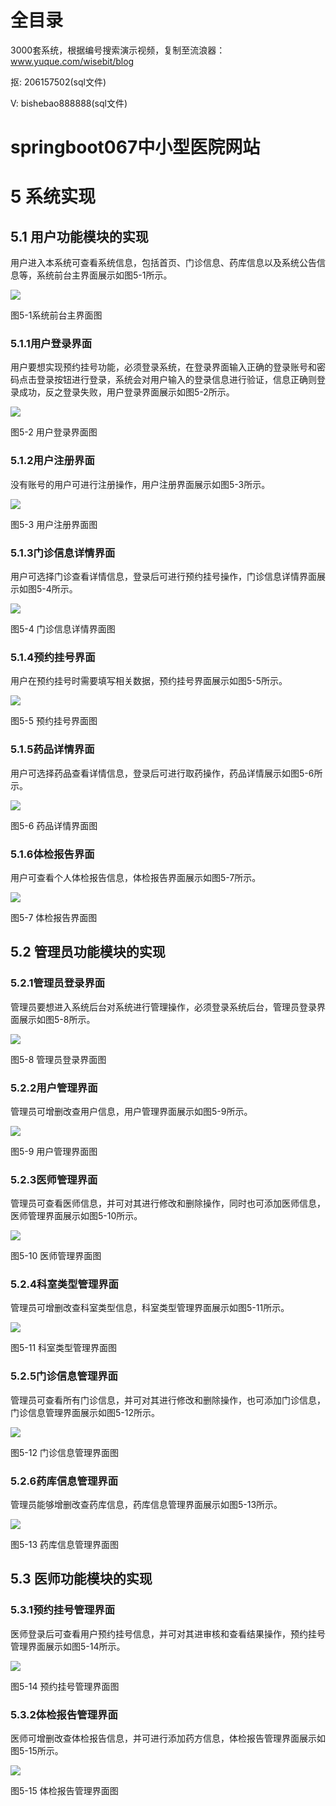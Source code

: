# 全目录

3000套系统，根据编号搜索演示视频，复制至流浪器：www.yuque.com/wisebit/blog


<p>抠: 206157502(sql文件)</p>
<p>V: bishebao888888(sql文件)</p>


# springboot067中小型医院网站
# 5 系统实现
## 5.1 用户功能模块的实现
用户进入本系统可查看系统信息，包括首页、门诊信息、药库信息以及系统公告信息等，系统前台主界面展示如图5-1所示。

![](/md/blog.017.png)

图5-1系统前台主界面图
### 5.1.1用户登录界面
用户要想实现预约挂号功能，必须登录系统，在登录界面输入正确的登录账号和密码点击登录按钮进行登录，系统会对用户输入的登录信息进行验证，信息正确则登录成功，反之登录失败，用户登录界面展示如图5-2所示。

![](/md/blog.018.png)

图5-2 用户登录界面图
### 5.1.2用户注册界面
没有账号的用户可进行注册操作，用户注册界面展示如图5-3所示。

![](/md/blog.019.png)

图5-3 用户注册界面图
### 5.1.3门诊信息详情界面
用户可选择门诊查看详情信息，登录后可进行预约挂号操作，门诊信息详情界面展示如图5-4所示。

![](/md/blog.020.png)

图5-4 门诊信息详情界面图
### 5.1.4预约挂号界面
用户在预约挂号时需要填写相关数据，预约挂号界面展示如图5-5所示。

![](/md/blog.021.png)

图5-5  预约挂号界面图
### 5.1.5药品详情界面
用户可选择药品查看详情信息，登录后可进行取药操作，药品详情展示如图5-6所示。

![](/md/blog.022.png)

图5-6  药品详情界面图
### 5.1.6体检报告界面
用户可查看个人体检报告信息，体检报告界面展示如图5-7所示。

![](/md/blog.023.png)

图5-7 体检报告界面图
## 5.2 管理员功能模块的实现
### 5.2.1管理员登录界面
管理员要想进入系统后台对系统进行管理操作，必须登录系统后台，管理员登录界面展示如图5-8所示。

![](/md/blog.024.png)

图5-8 管理员登录界面图
### 5.2.2用户管理界面
管理员可增删改查用户信息，用户管理界面展示如图5-9所示。

![](/md/blog.025.png)

图5-9 用户管理界面图
### 5.2.3医师管理界面
管理员可查看医师信息，并可对其进行修改和删除操作，同时也可添加医师信息，医师管理界面展示如图5-10所示。

![](/md/blog.026.png)

图5-10 医师管理界面图
### 5.2.4科室类型管理界面
管理员可增删改查科室类型信息，科室类型管理界面展示如图5-11所示。

![](/md/blog.027.png)

图5-11 科室类型管理界面图
### 5.2.5门诊信息管理界面
管理员可查看所有门诊信息，并可对其进行修改和删除操作，也可添加门诊信息，门诊信息管理界面展示如图5-12所示。

![](/md/blog.028.png)

图5-12 门诊信息管理界面图
### 5.2.6药库信息管理界面
管理员能够增删改查药库信息，药库信息管理界面展示如图5-13所示。

![](/md/blog.029.png)

图5-13  药库信息管理界面图
## 5.3 医师功能模块的实现
### 5.3.1预约挂号管理界面
医师登录后可查看用户预约挂号信息，并可对其进审核和查看结果操作，预约挂号管理界面展示如图5-14所示。

![](/md/blog.030.png)

图5-14 预约挂号管理界面图
### 5.3.2体检报告管理界面
医师可增删改查体检报告信息，并可进行添加药方信息，体检报告管理界面展示如图5-15所示。

![](/md/blog.031.png)

图5-15 体检报告管理界面图








